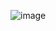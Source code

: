 ![image](https://github.com/MotoDev21/PNG-Equipping-ID-Generator/assets/86869673/66e2946f-d505-4c9f-8851-be31ba3348fb)

